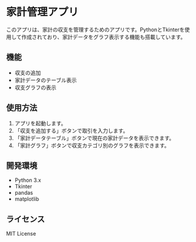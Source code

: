 # 家計管理アプリ

このアプリは、家計の収支を管理するためのアプリです。PythonとTkinterを使用して作成されており、家計データをグラフ表示する機能も搭載しています。

## 機能
- 収支の追加
- 家計データのテーブル表示
- 収支グラフの表示

## 使用方法
1. アプリを起動します。
2. 「収支を追加する」ボタンで取引を入力します。
3. 「家計データテーブル」ボタンで現在の家計データを表示できます。
4. 「家計グラフ」ボタンで収支カテゴリ別のグラフを表示できます。

## 開発環境
- Python 3.x
- Tkinter
- pandas
- matplotlib

## ライセンス
MIT License
